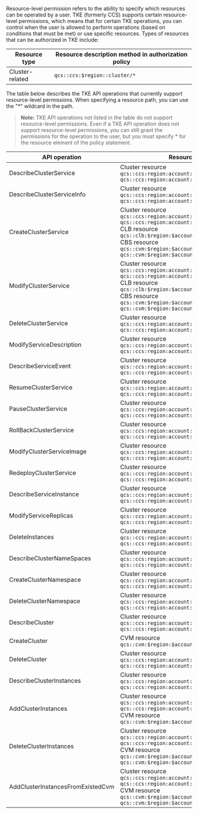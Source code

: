 Resource-level permission refers to the ability to specify which resources can be operated by a user. TKE (formerly CCS) supports certain resource-level permissions, which means that for certain TKE operations, you can control when the user is allowed to perform operations (based on conditions that must be met) or use specific resources.
Types of resources that can be authorized in TKE include:

| Resource type | Resource description method in authorization policy |
|----|-----|
| Cluster-related | `qcs::ccs:$region::cluster/*` |

The table below describes the TKE API operations that currently support resource-level permissions. When specifying a resource path, you can use the "*" wildcard in the path.
>**Note:**
>TKE API operations not listed in the table do not support resource-level permissions. Even if a TKE API operation does not support resource-level permissions, you can still grant the permissions for the operation to the user, but you must specify * for the resource element of the policy statement.

| API operation | Resource path |
|-----|-----|
|DescribeClusterService| Cluster resource <br>`qcs::ccs:region:account:cluster/*`<br>`qcs::ccs:region:account:cluster/$clusterId`|
|DescribeClusterServiceInfo| Cluster resource <br>`qcs::ccs:region:account:cluster/*`<br>`qcs::ccs:region:account:cluster/$clusterId`|
|CreateClusterService| Cluster resource <br>`qcs::ccs:region:account:cluster/*`<br>`qcs::ccs:region:account:cluster/$clusterId`<br>CLB resource <br>`qcs::clb:$region:$account:clb/*`<br>CBS resource <br>`qcs::cvm:$region:$account:volume/*`<br>`qcs::cvm:$region:$account:volume/$diskId`|
|ModifyClusterService| Cluster resource <br>`qcs::ccs:region:account:cluster/*`<br>`qcs::ccs:region:account:cluster/$clusterId`<br>CLB resource <br>`qcs::clb:$region:$account:clb/*`<br>CBS resource <br>`qcs::cvm:$region:$account:volume/*`<br>`qcs::cvm:$region:$account:volume/$diskId`|
|DeleteClusterService| Cluster resource <br>`qcs::ccs:region:account:cluster/*`<br>`qcs::ccs:region:account:cluster/$clusterId`|
|ModifyServiceDescription| Cluster resource <br>`qcs::ccs:region:account:cluster/*`<br>`qcs::ccs:region:account:cluster/$clusterId`|
|DescribeServiceEvent| Cluster resource <br>`qcs::ccs:region:account:cluster/*`<br>`qcs::ccs:region:account:cluster/$clusterId`|
|ResumeClusterService| Cluster resource <br>`qcs::ccs:region:account:cluster/*`<br>`qcs::ccs:region:account:cluster/$clusterId`|
|PauseClusterService| Cluster resource <br>`qcs::ccs:region:account:cluster/*`<br>`qcs::ccs:region:account:cluster/$clusterId`|
|RollBackClusterService| Cluster resource <br>`qcs::ccs:region:account:cluster/*`<br>`qcs::ccs:region:account:cluster/$clusterId`|
|ModifyClusterServiceImage| Cluster resource <br>`qcs::ccs:region:account:cluster/*`<br>`qcs::ccs:region:account:cluster/$clusterId`|
|RedeployClusterService| Cluster resource <br>`qcs::ccs:region:account:cluster/*`<br>`qcs::ccs:region:account:cluster/$clusterId`|
|DescribeServiceInstance| Cluster resource <br>`qcs::ccs:region:account:cluster/*`<br>`qcs::ccs:region:account:cluster/$clusterId`|
|ModifyServiceReplicas| Cluster resource <br>`qcs::ccs:region:account:cluster/*`<br>`qcs::ccs:region:account:cluster/$clusterId`|
|DeleteInstances| Cluster resource <br>`qcs::ccs:region:account:cluster/*`<br>`qcs::ccs:region:account:cluster/$clusterId`|
|DescribeClusterNameSpaces| Cluster resource <br>`qcs::ccs:region:account:cluster/*`<br>`qcs::ccs:region:account:cluster/$clusterId`|
|CreateClusterNamespace| Cluster resource <br>`qcs::ccs:region:account:cluster/*`<br>`qcs::ccs:region:account:cluster/$clusterId`|
|DeleteClusterNamespace| Cluster resource <br>`qcs::ccs:region:account:cluster/*`<br>`qcs::ccs:region:account:cluster/$clusterId`|
|DescribeCluster| Cluster resource <br>`qcs::ccs:region:account:cluster/*`<br>`qcs::ccs:region:account:cluster/$clusterId`|
|CreateCluster| CVM resource <br>`qcs::cvm:$region:$account:instance/*`|
|DeleteCluster| Cluster resource <br>`qcs::ccs:region:account:cluster/*`<br>`qcs::ccs:region:account:cluster/$clusterId`|
|DescribeClusterInstances| Cluster resource <br>`qcs::ccs:region:account:cluster/*`<br>`qcs::ccs:region:account:cluster/$clusterId`|
|AddClusterInstances| Cluster resource <br>`qcs::ccs:region:account:cluster/*`<br>`qcs::ccs:region:account:cluster/$clusterId`<br>CVM resource <br>`qcs::cvm:$region:$account:instance/*`|
|DeleteClusterInstances| Cluster resource <br>`qcs::ccs:region:account:cluster/*`<br>`qcs::ccs:region:account:cluster/$clusterId`<br>CVM resource <br>`qcs::cvm:$region:$account:instance/*`<br>`qcs::cvm:$region:$account:instance/$instanceId`|
|AddClusterInstancesFromExistedCvm| Cluster resource <br>`qcs::ccs:region:account:cluster/*`<br>`qcs::ccs:region:account:cluster/$clusterId`<br>CVM resource <br>`qcs::cvm:$region:$account:instance/*`<br>`qcs::cvm:$region:$account:instance/$instanceId`|


